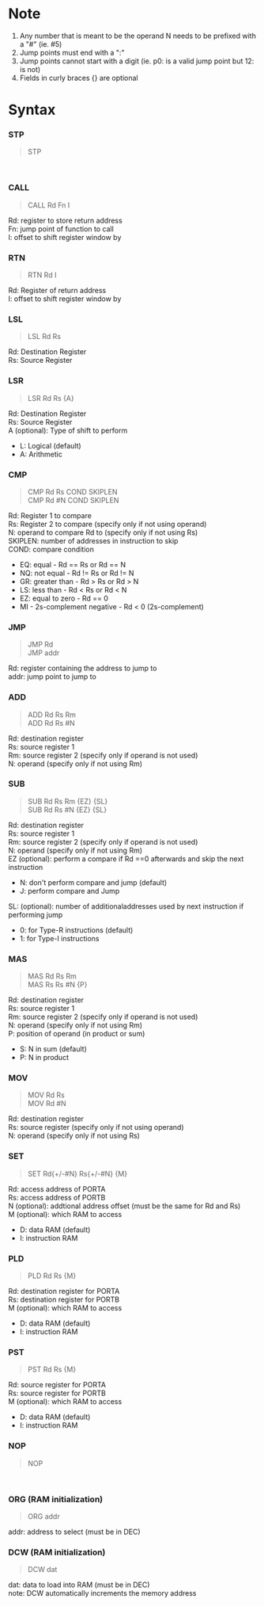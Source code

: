# Note
1. Any number that is meant to be the operand N needs to be prefixed with a "#" (ie. #5)
2. Jump points must end with a ":"
3. Jump points cannot start with a digit (ie. p0: is a valid jump point but 12: is not)
4. Fields in curly braces {} are optional

# Syntax
### STP
> STP
<br/>

### CALL
> CALL Rd Fn I

Rd: register to store return address<br/>
Fn: jump point of function to call<br/>
I: offset to shift register window by<br/>

### RTN
> RTN Rd I

Rd: Register of return address<br/>
I: offset to shift register window by<br/>

### LSL
> LSL Rd Rs

Rd: Destination Register<br/>
Rs: Source Register<br/>

### LSR
> LSR Rd Rs {A}

Rd: Destination Register<br/>
Rs: Source Register<br/>
A (optional): Type of shift to perform
- L: Logical (default)
- A: Arithmetic

### CMP
> CMP Rd Rs COND SKIPLEN<br/>
CMP Rd #N COND SKIPLEN

Rd: Register 1 to compare<br/>
Rs: Register 2 to compare (specify only if not using operand)<br/>
N: operand to compare Rd to (specify only if not using Rs)<br/>
SKIPLEN: number of addresses in instruction to skip<br/>
COND: compare condition
- EQ: equal - Rd == Rs or Rd == N
- NQ: not equal - Rd != Rs or Rd != N
- GR: greater than - Rd > Rs or Rd > N
- LS: less than - Rd < Rs or Rd < N
- EZ: equal to zero - Rd == 0
- MI - 2s-complement negative - Rd < 0 (2s-complement)

### JMP
> JMP Rd<br/>
JMP addr

Rd: register containing the address to jump to<br/>
addr: jump point to jump to<br/>

### ADD
> ADD Rd Rs Rm<br/>
ADD Rd Rs #N

Rd: destination register<br/>
Rs: source register 1<br/>
Rm: source register 2 (specify only if operand is not used)<br/>
N: operand (specify only if not using Rm)<br/>

### SUB
> SUB Rd Rs Rm {EZ} {SL}<br/>
SUB Rd Rs #N {EZ} {SL}

Rd: destination register<br/>
Rs: source register 1<br/>
Rm: source register 2 (specify only if operand is not used)<br/>
N: operand (specify only if not using Rm)<br/>
EZ (optional): perform a compare if Rd ==0 afterwards and skip the next instruction
- N: don't perform compare and jump (default)
- J: perform compare and Jump

SL: (optional): number of additionaladdresses used by next instruction if performing jump
- 0: for Type-R instructions (default)
- 1: for Type-I instructions<br/>

### MAS
> MAS Rd Rs Rm<br/>
MAS Rs Rs #N {P}

Rd: destination register<br/>
Rs: source register 1<br/>
Rm: source register 2 (specify only if operand is not used)<br/>
N: operand (specify only if not using Rm)<br/>
P: position of operand (in product or sum)
- S: N in sum (default)
- P: N in product<br/>

### MOV
>MOV Rd Rs<br/>
MOV Rd #N

Rd: destination register<br/>
Rs: source register (specify only if not using operand)<br/>
N: operand (specify only if not using Rs)<br/>

### SET
> SET Rd{+/-#N} Rs{+/-#N} {M}

Rd: access address of PORTA<br/>
Rs: access address of PORTB<br/>
N (optional): addtional address offset (must be the same for Rd and Rs)<br/>
M (optional): which RAM to access
- D: data RAM (default)
- I: instruction RAM

### PLD
> PLD Rd Rs {M}

Rd: destination register for PORTA<br/>
Rs: destination register for PORTB<br/>
M (optional): which RAM to access
- D: data RAM (default)
- I: instruction RAM

### PST
> PST Rd Rs {M}

Rd: source register for PORTA<br/>
Rs: source register for PORTB<br/>
M (optional): which RAM to access
- D: data RAM (default)
- I: instruction RAM

### NOP
> NOP
<br/>

### ORG (RAM initialization)
> ORG addr

addr: address to select (must be in DEC)<br/>

### DCW (RAM initialization)
> DCW dat

dat: data to load into RAM (must be in DEC)<br/>
note: DCW automatically increments the memory address<br/>
